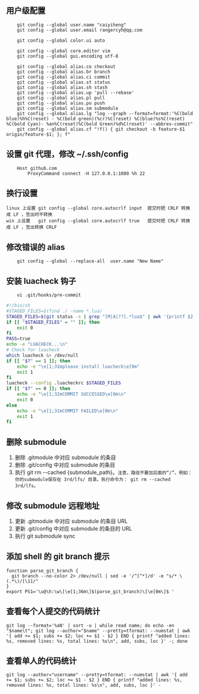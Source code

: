 ## 用户级配置
```
    git config --global user.name "caiyiheng"
    git config --global user.email rangercyh@qq.com

    git config --global color.ui auto

    git config --global core.editor vim
    git config --global gui.encoding utf-8

    git config --global alias.co checkout
    git config --global alias.br branch
    git config --global alias.ci commit
    git config --global alias.st status
    git config --global alias.sh stash
    git config --global alias.up 'pull --rebase'
    git config --global alias.pl pull
    git config --global alias.pu push
    git config --global alias.sm submodule
    git config --global alias.lg "log --graph --format=format:'%C(bold blue)%h%C(reset) - %C(bold green)(%cr)%C(reset) %C(blue)%s%C(reset) %C(bold Cyan)- %an%C(reset)%C(bold Green)%d%C(reset)' --abbrev-commit"
    git config --global alias.cf "!f() { git checkout -b feature-$1 origin/feature-$1; }; f"
```
## 设置 git 代理，修改 ~/.ssh/config
```
    Host github.com
        ProxyCommand connect -H 127.0.0.1:1080 %h 22
```
## 换行设置
    linux 上设置 git config --global core.autocrlf input  提交时把 CRLF 转换成 LF ，签出时不转换
    win 上设置   git config --global core.autocrlf true   提交时把 CRLF 转换成 LF ，签出转换 CRLF

## 修改错误的 alias
```
    git config --global --replace-all  user.name "New Name"
```
## 安装 luacheck 钩子
```
    vi .git/hooks/pre-commit
```
```bash
#!/bin/sh
#STAGED_FILES=$(find ./ -name *.lua)
STAGED_FILES=$(git status -s | grep "[M|A|??].*lua$" | awk '{printf $2 "\n"}')
if [[ "$STAGED_FILES" = "" ]]; then
    exit 0
fi
PASS=true
echo -e "LUACHECK...\n"
# Check for luacheck
which luacheck &> /dev/null
if [[ "$?" == 1 ]]; then
    echo -e "\e[1;31mplease install luacheck\e[0m"
    exit 1
fi
luacheck --config .luacheckrc $STAGED_FILES
if [[ "$?" == 0 ]]; then
    echo -e "\e[1;32mCOMMIT SUCCESSED\e[0m\n"
    exit 0
else
    echo -e "\e[1;31mCOMMIT FAILED\e[0m\n"
    exit 1
fi
```

## 删除 submodule
1. 删除 .gitmodule 中对应 submodule 的条目
2. 删除 .git/config 中对应 submodule 的条目
3. 执行 git rm --cached {submodule_path}。`注意，路径不要加后面的“/”。例如：你的submodule保存在 3rd/lfs/ 目录。执行命令为： git rm --cached 3rd/lfs。`

## 修改 submodule 远程地址
1. 更新 .gitmodule 中对应 submodule 的条目 URL
2. 更新 .git/config 中对应 submodule 的条目的 URL
3. 执行 git submodule sync

## 添加 shell 的 git branch 提示
```
function parse_git_branch {
  git branch --no-color 2> /dev/null | sed -e '/^[^*]/d' -e "s/* \(.*\)/[\1]/"
}
export PS1='\u@\h:\w\[\e[1;36m\]$(parse_git_branch)\[\e[0m\]$ '
```

## 查看每个人提交的代码统计
```
git log --format='%aN' | sort -u | while read name; do echo -en "$name\t"; git log --author="$name" --pretty=tformat: --numstat | awk '{ add += $1; subs += $2; loc += $1 - $2 } END { printf "added lines: %s, removed lines: %s, total lines: %s\n", add, subs, loc }' -; done
```

## 查看单人的代码统计
```
git log --author="username" --pretty=tformat: --numstat | awk '{ add += $1; subs += $2; loc += $1 - $2 } END { printf "added lines: %s, removed lines: %s, total lines: %s\n", add, subs, loc }' -
```
